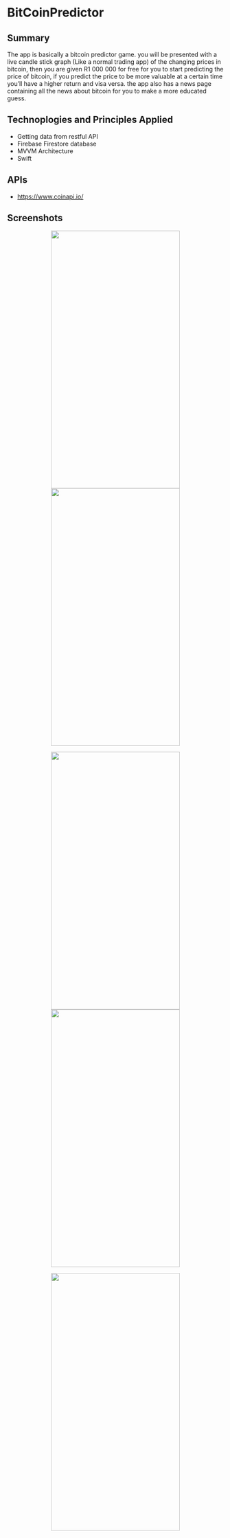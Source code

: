 # BitCoinPredictor
## Summary
The app is basically a bitcoin predictor game. you will be presented with a live candle stick graph (Like a normal trading app) of the changing prices in bitcoin, then you are given R1 000 000 for free for you to start predicting the price of bitcoin, if you predict the price to be more valuable at a certain time you’ll have a higher return and visa versa. the app also has a news page containing all the news about bitcoin for you to make a more educated guess.

## Technoplogies and Principles Applied
- Getting data from restful API
- Firebase Firestore database
- MVVM Architecture
- Swift

## APIs
- https://www.coinapi.io/

## Screenshots
<p align="center">
<img src="https://user-images.githubusercontent.com/80006278/142459451-b722da48-e1d4-4f81-9af0-b98b8236d391.png" width="300" height="600" />
<img src="https://user-images.githubusercontent.com/80006278/142459491-e3992094-86c3-47bb-86ab-a8d4766e063b.png" width="300" height="600" />
</p>
<p align="center">
<img src="https://user-images.githubusercontent.com/80006278/142681468-f6450959-b035-463d-9ffa-804dcb3f2fba.png" width="300" height="600" />
<img src="https://user-images.githubusercontent.com/80006278/142681475-921bbd81-64d2-440d-a5d3-28f992796ca0.png" width="300" height="600" />
</p>
<p align="center">
<img src="https://user-images.githubusercontent.com/80006278/142681429-da08ae07-8295-4ea8-89af-d9f1bb9f31d9.png" width="300" height="600" />
</p>
